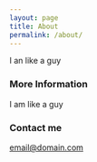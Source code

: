 ```yaml
---
layout: page
title: About
permalink: /about/
---
```


I an like a guy

### More Information
I am like a guy

### Contact me

[email@domain.com](mailto:email@domain.com)
